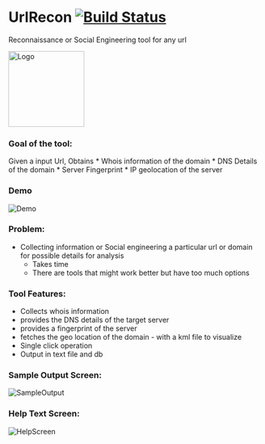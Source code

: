# UrlRecon [![Build Status](https://travis-ci.org/Srinivas11789/urlRecon.svg?branch=master)](https://travis-ci.org/Srinivas11789/urlRecon)
Reconnaissance or Social Engineering tool for any url 

<img src="https://github.com/Srinivas11789/urlRecon/blob/master/logo.png" width="150" height="150" title="Logo">

### Goal of the tool:

Given a input Url, Obtains
        * Whois information of the domain
        * DNS Details of the domain
        * Server Fingerprint 
        * IP geolocation of the server

### Demo
<img src="https://github.com/Srinivas11789/urlRecon/blob/master/samples/urlrecondemo.gif" title="Demo">

### Problem:
* Collecting information or Social engineering a particular url or domain for possible details for analysis
  - Takes time 
  - There are tools that might work better but have too much options

### Tool Features:
* Collects whois information
* provides the DNS details of the target server
* provides a fingerprint of the server
* fetches the geo location of the domain - with a kml file to visualize
* Single click operation
* Output in text file and db 

### Sample Output Screen:

<img src="https://github.com/Srinivas11789/urlRecon/blob/master/samples/sample_output.png" title="SampleOutput">

### Help Text Screen:

<img src="https://github.com/Srinivas11789/urlRecon/blob/master/samples/help_screen.png" title="HelpScreen">


